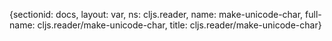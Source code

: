 {sectionid: docs, layout: var, ns: cljs.reader, name: make-unicode-char, full-name: cljs.reader/make-unicode-char,
  title: cljs.reader/make-unicode-char}
